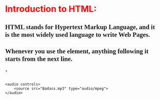 <!DOCTYPE html>
<html>
<head>
<title>Sai Ruthwik</title>
</head>
<body>
<h1> <p style="color:#FF0000;"> Introduction to HTML:</h1>
<h2> <p style="font-family:times new roman;">HTML stands for Hypertext Markup Language, and it is the most widely used language to write Web Pages.</p></h2>
<h2> <p style="font-family:lucida;">Whenever you use the element, anything following it starts from the next line.</p> `</h2>

	<audio controls>
		<source src="Badass.mp3" type="audio/mpeg">
	</audio>

</body>
</html>
